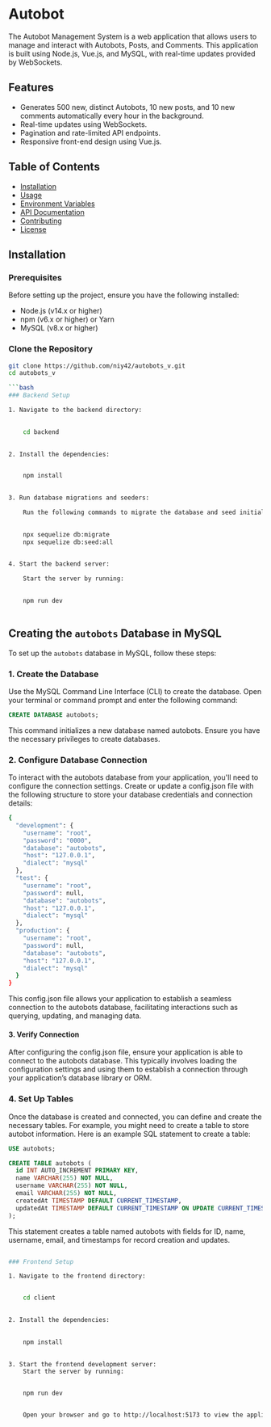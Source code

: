 # Autobot

The Autobot Management System is a web application that allows users to manage and interact with Autobots, Posts, and Comments. This application is built using Node.js, Vue.js, and MySQL, with real-time updates provided by WebSockets.

## Features

- Generates 500 new, distinct Autobots, 10 new posts, and 10 new comments automatically every hour in the background.
- Real-time updates using WebSockets.
- Pagination and rate-limited API endpoints.
- Responsive front-end design using Vue.js.

## Table of Contents

- [Installation](#installation)
- [Usage](#usage)
- [Environment Variables](#environment-variables)
- [API Documentation](#api-documentation)
- [Contributing](#contributing)
- [License](#license)

## Installation

### Prerequisites

Before setting up the project, ensure you have the following installed:

- Node.js (v14.x or higher)
- npm (v6.x or higher) or Yarn
- MySQL (v8.x or higher)

### Clone the Repository

```bash
git clone https://github.com/niy42/autobots_v.git
cd autobots_v

```bash
### Backend Setup

1. Navigate to the backend directory:

    
    cd backend
    

2. Install the dependencies:


    npm install
   

3. Run database migrations and seeders:

    Run the following commands to migrate the database and seed initial data:

    
    npx sequelize db:migrate
    npx sequelize db:seed:all
 

4. Start the backend server:

    Start the server by running:

   
    npm run dev
 
```
## **Creating the `autobots` Database in MySQL**

To set up the `autobots` database in MySQL, follow these steps:

### 1. Create the Database

Use the MySQL Command Line Interface (CLI) to create the database. Open your terminal or command prompt and enter the following command:

```sql
CREATE DATABASE autobots;
```
This command initializes a new database named autobots. Ensure you have the necessary privileges to create databases.

### 2. Configure Database Connection
To interact with the autobots database from your application, you'll need to configure the connection settings. Create or update a config.json file with the following structure to store your database credentials and connection details:

```bash
{
  "development": {
    "username": "root",
    "password": "0000",
    "database": "autobots",
    "host": "127.0.0.1",
    "dialect": "mysql"
  },
  "test": {
    "username": "root",
    "password": null,
    "database": "autobots",
    "host": "127.0.0.1",
    "dialect": "mysql"
  },
  "production": {
    "username": "root",
    "password": null,
    "database": "autobots",
    "host": "127.0.0.1",
    "dialect": "mysql"
  }
}

```
This config.json file allows your application to establish a seamless connection to the autobots database, facilitating interactions such as querying, updating, and managing data.

#### 3. Verify Connection
After configuring the config.json file, ensure your application is able to connect to the autobots database. This typically involves loading the configuration settings and using them to establish a connection through your application’s database library or ORM.

### 4. Set Up Tables
Once the database is created and connected, you can define and create the necessary tables. For example, you might need to create a table to store autobot information. Here is an example SQL statement to create a table:

```sql
USE autobots;

CREATE TABLE autobots (
  id INT AUTO_INCREMENT PRIMARY KEY,
  name VARCHAR(255) NOT NULL,
  username VARCHAR(255) NOT NULL,
  email VARCHAR(255) NOT NULL,
  createdAt TIMESTAMP DEFAULT CURRENT_TIMESTAMP,
  updatedAt TIMESTAMP DEFAULT CURRENT_TIMESTAMP ON UPDATE CURRENT_TIMESTAMP
);
```
This statement creates a table named autobots with fields for ID, name, username, email, and timestamps for record creation and updates.

```bash

### Frontend Setup

1. Navigate to the frontend directory:


    cd client
    

2. Install the dependencies:

    
    npm install
    

3. Start the frontend development server:
    Start the server by running:


    npm run dev


    Open your browser and go to http://localhost:5173 to view the application.
    
```